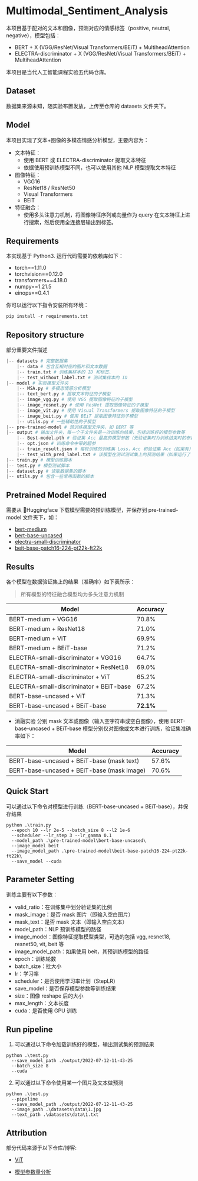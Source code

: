 # Multimodal_Sentiment_Analysis
本项目基于配对的文本和图像，预测对应的情感标签（positive, neutral, negative），模型包括：

- BERT + X (VGG/ResNet/Visual Transformers/BEiT) + MultiheadAttention
- ELECTRA-discriminator + X (VGG/ResNet/Visual Transformers/BEiT) + MultiheadAttention

本项目是当代人工智能课程实验五代码仓库。

## Dataset

数据集来源未知，随实验布置发放，上传至仓库的 datasets 文件夹下。

## Model

本项目实现了文本+图像的多模态情感分析模型，主要内容为：

- 文本特征：
  - 使用 BERT 或 ELECTRA-discriminator 提取文本特征
  - 依据使用预训练模型不同，也可以使用其他 NLP 模型提取文本特征
- 图像特征：
  - VGG16
  - ResNet18 / ResNet50
  - Visual Transformers
  - BEiT
- 特征融合：
  - 使用多头注意力机制，将图像特征序列或向量作为 query 在文本特征上进行搜索，然后使用全连接层输出到标签。

## Requirements

本实现基于 Python3. 运行代码需要的依赖库如下：

- torch==1.11.0
- torchvision==0.12.0
- transformers==4.18.0
- numpy==1.21.5
- einops==0.4.1

你可以运行以下指令安装所有环境：

```python
pip install -r requirements.txt
```

## Repository structure
部分重要文件描述

```python
|-- datasets # 完整数据集
    |-- data # 包含互相对应的图片和文本数据
    |-- train.txt # 训练集样本的 ID 和标签、
    |-- test_without_label.txt # 测试集样本的 ID
|-- model # 实验模型文件夹
    |-- MSA.py # 多模态情感分析模型
    |-- text_bert.py # 提取文本特征的子模型
    |-- image_vgg.py # 使用 VGG 提取图像特征的子模型
    |-- image_resnet.py # 使用 ResNet 提取图像特征的子模型
    |-- image_vit.py # 使用 Visual Transformers 提取图像特征的子模型
    |-- image_beit.py # 使用 BEiT 提取图像特征的子模型
    |-- utils.py # 一些辅助性的子模型
|-- pre-trained-model # 预训练模型文件夹，如 BERT 等
|-- output # 输出文件夹，每一个子文件夹是一次训练的结果，包括训练好的模型参数等
    |-- Best-model.pth # 验证集 Acc 最高的模型参数（无验证集时为训练结束时的参数）
    |-- opt.json # 训练命令中带的超参
    |-- train_result.json # 每轮训练的训练集 Loss，Acc 和验证集 Acc（如果有）
    |-- test_with_pred_label.txt # 该模型在测试测试集上的预测结果（如果运行了 test.py）
|-- train.py # 模型训练脚本
|-- test.py # 模型测试脚本
|-- dataset.py # 读取数据集的脚本
|-- utils.py # 包含一些常用函数的脚本
```

## Pretrained Model Required

需要从 🤗Huggingface 下载模型需要的预训练模型，并保存到 pre-trained-model 文件夹下，如：

- [bert-medium](https://huggingface.co/prajjwal1/bert-medium)
- [bert-base-uncased](https://huggingface.co/bert-base-uncased)
- [electra-small-discriminator](https://huggingface.co/google/electra-small-discriminator)
- [beit-base-patch16-224-pt22k-ft22k](https://huggingface.co/microsoft/beit-base-patch16-224-pt22k-ft22k)

## Results

各个模型在数据验证集上的结果（准确率）如下表所示：

> 所有模型的特征融合模型均为多头注意力机制

| Model | Accuracy |
| ----- | -------- |
| BERT-medium + VGG16 | 70.8%
| BERT-medium + ResNet18 | 71.0%
| BERT-medium + ViT | 69.9%
| BERT-medium + BEiT-base | 71.2%
| ELECTRA-small-discriminator + VGG16 | 64.7%
| ELECTRA-small-discriminator + ResNet18 | 69.0%
| ELECTRA-small-discriminator + ViT | 65.2%
| ELECTRA-small-discriminator + BEiT-base | 67.2%
| BERT-base-uncased + ViT | 71.3%
| BERT-base-uncased + BEiT-base | **72.1%**

- 消融实验
分别 mask 文本或图像（输入空字符串或空白图像），使用 BERT-base-uncased + BEiT-base 模型分别仅对图像或文本进行训练，验证集准确率如下：

| Model | Accuracy |
| ----- | -------- |
| BERT-base-uncased + BEiT-base (mask text) | 57.6%
| BERT-base-uncased + BEiT-base (mask image) | 70.6%


## Quick Start

可以通过以下命令对模型进行训练（BERT-base-uncased + BEiT-base），并保存结果

```shell
python .\train.py 
  --epoch 10 --lr 2e-5 --batch_size 8 --l2 1e-6 
  --scheduler --lr_step 3 --lr_gamma 0.1 
  --model_path .\pre-trained-model\bert-base-uncased\ 
  --image_model beit 
  --image_model_path .\pre-trained-model\beit-base-patch16-224-pt22k-ft22k\ 
  --save_model --cuda

```

## Parameter Setting

训练主要有以下参数：

- valid_ratio：在训练集中划分验证集的比例
- mask_image：是否 mask 图片（即输入空白图片）
- mask_text：是否 mask 文本（即输入空白文本）
- model_path：NLP 预训练模型的路径
- image_model：图像特征提取模型类型，可选的包括 vgg, resnet18, resnet50, vit, beit 等
- image_model_path：如果使用 beit，其预训练模型的路径
- epoch：训练轮数
- batch_size：批大小
- lr：学习率
- scheduler：是否使用学习率计划（StepLR）
- save_model：是否保存模型参数等训练结果
- size：图像 reshape 后的大小
- max_length：文本长度
- cuda：是否使用 GPU 训练

## Run pipeline
1. 可以通过以下命令加载训练好的模型，输出测试集的预测结果

```shell
python .\test.py 
  --save_model_path ./output/2022-07-12-11-43-25 
  --batch_size 8 
  --cuda
```

2. 可以通过以下命令使用某一个图片及文本做预测
  
```shell
python .\test.py 
  --pipeline 
  --save_model_path ./output/2022-07-12-11-43-25 
  --image_path .\datasets\data\1.jpg 
  --text_path .\datasets\data\1.txt 
```

## Attribution

部分代码来源于以下仓库/博客:

- [ViT](https://github.com/tahmid0007/VisualTransformers/blob/main/ResViT.py)

- [模型参数量分析](https://blog.csdn.net/qq_33757398/article/details/109210240)
